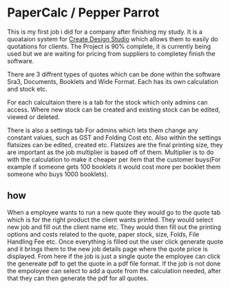 # PaperCalc / Pepper Parrot
This is my first job i did for a company after finishing my study. It is a quoataion system for [Create Design Studio](https://createdesignstudio.co.nz/) which allows them to easily do quotations for clients. The Project is 90% complete, it is currently being used but we are waiting for pricing from suppliers to completey finish the software.

There are 3 diffrent types of quotes which can be done within the software Sra3, Documents, Booklets and Wide Format. Each has its own calculation and stock etc.

For each calcultaion there is a tab for the stock which only admins can access. Where new stock can be created and existing stock can be edited, viewed or deleted.

There is also a settings tab For admins which lets them change any constant values, such as GST and Folding Cost etc. 
Also within the settings flatsizes can be edited, created etc. Flatsizes are the final printing size, they are important as the job multiplier is based off of them. Multiplier is to do with the calculation to make it cheaper per item that the customer buys(For example if someone gets 100 booklets it would cost more per booklet them someone who buys 1000 booklets).

## how
When a employee wants to run a new quote they would go to the quote tab which is for the right product the client wants printed. 
They would select new job and fill out the client name etc. They would then fill out the printing options and costs related to the quote, paper stock, size, Folds, File Handling Fee etc.
Once everything is filled out the user click generate quote and it brings them to the new job details page where the quote price is displayed.
From here if the job is just a single quote the employee can click the genereate pdf to get the quote in a pdf file format.
If the job is not done the empoloyee can select to add a quote from the calculation needed, after that they can then generate the pdf for all quotes.


